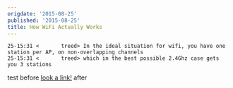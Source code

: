 ```yaml
---
origdate: '2015-08-25'
published: '2015-08-25'
title: How WiFi Actually Works
---
```


    25-15:31 <       treed> In the ideal situation for wifi, you have one station per AP, on non-overlapping channels
    25-15:31 <       treed> which in the best possible 2.4Ghz case gets you 3 stations

test before [look a link!](https://foo.com/baz?bar#qux) after
